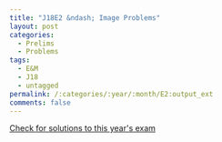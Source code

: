 ```yaml
---
title: "J18E2 &ndash; Image Problems"
layout: post
categories:
  - Prelims
  - Problems
tags:
  - E&M
  - J18
  - untagged
permalink: /:categories/:year/:month/E2:output_ext
comments: false
---
```

<object data="2018J2E.pdf" type="application/pdf" width="100%" height="500"></object>
<div class="message"><a href='https://princetonprelim.com/prelim/40/'>Check for solutions to this year's exam</a></div>